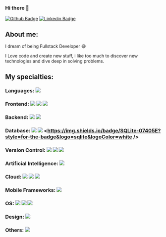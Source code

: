 ### Hi there 👋

[![Github Badge](https://img.shields.io/badge/-Github-000?style=flat-square&logo=Github&logoColor=white&link=https://github.com/XxPatric)](https://github.com/XxPatric)
[![Linkedin Badge](https://img.shields.io/badge/-LinkedIn-blue?style=flat-square&logo=Linkedin&logoColor=white&link=https://www.linkedin.com/in/patric-mariano-11326/)](https://www.linkedin.com/in/patric-mariano-11326/)
## About me: 

I dream of being Fullstack Developer :smile:

I Love code and create new stuff, i like too much to discover new technologies and dive deep in solving problems.

## My specialties:
### Languages: <img src="https://img.shields.io/badge/javascript%20-%23323330.svg?&style=for-the-badge&logo=javascript&logoColor=%23F7DF1E"/>

### Frontend: <img src="https://img.shields.io/badge/html5%20-%23E34F26.svg?&style=for-the-badge&logo=html5&logoColor=white"/> <img src="https://img.shields.io/badge/css3%20-%231572B6.svg?&style=for-the-badge&logo=css3&logoColor=white"/> <img src ="https://img.shields.io/badge/Bootstrap-563D7C?style=for-the-badge&logo=bootstrap&logoColor=white" /> 

### Backend: <img src="https://img.shields.io/badge/node.js%20-%2343853D.svg?&style=for-the-badge&logo=node.js&logoColor=white" /> <img src="https://img.shields.io/badge/PHP-777BB4?style=for-the-badge&logo=php&logoColor=white" /> 

### Database: <img src= "https://img.shields.io/badge/MySQL-00000F?style=for-the-badge&logo=mysql&logoColor=white" /> <img src ="https://img.shields.io/badge/postgres-%23316192.svg?&style=for-the-badge&logo=postgresql&logoColor=white"/> <https://img.shields.io/badge/SQLite-07405E?style=for-the-badge&logo=sqlite&logoColor=white />

### Version Control: <img src="https://img.shields.io/badge/git%20-F05032.svg?&style=for-the-badge&logo=git&logoColor=white"/> <img src="https://img.shields.io/badge/github%20-%23121011.svg?&style=for-the-badge&logo=github&logoColor=white"/> <img src="https://img.shields.io/badge/bitbucket%20-%230047B3.svg?&style=for-the-badge&logo=bitbucket&logoColor=white"/>

### Artificial Intelligence: <img src="https://img.shields.io/badge/TensorFlow-FF6F00?style=for-the-badge&logo=tensorflow&logoColor=white" />

### Cloud: <img src="https://img.shields.io/badge/Amazon AWS-FF9900?style=for-the-badge&logo=amazonaws&logoColor=white"/> <img src= "https://img.shields.io/badge/Google_Cloud-4285F4?style=for-the-badge&logo=google-cloud&logoColor=white" /> <img src= "https://img.shields.io/badge/microsoft%20azure-0089D6?style=for-the-badge&logo=microsoft-azure&logoColor=white" />

### Mobile Frameworks: <img src="https://img.shields.io/badge/Ionic-3880FF?style=for-the-badge&logo=ionic&logoColor=white" />

### OS: <img src="https://img.shields.io/badge/Windows-0078D6?style=for-the-badge&logo=windows&logoColor=white" /> <img src="https://img.shields.io/badge/Linux-FCC624?style=for-the-badge&logo=linux&logoColor=black" /> <img src="https://img.shields.io/badge/iOS-000000?style=for-the-badge&logo=ios&logoColor=white" />

### Design: <img src="https://img.shields.io/badge/Canva-%2300C4CC.svg?&style=for-the-badge&logo=Canva&logoColor=white" />

### Others: <img src="https://img.shields.io/badge/docker%20-%230db7ed.svg?&style=for-the-badge&logo=docker&logoColor=white"/>




